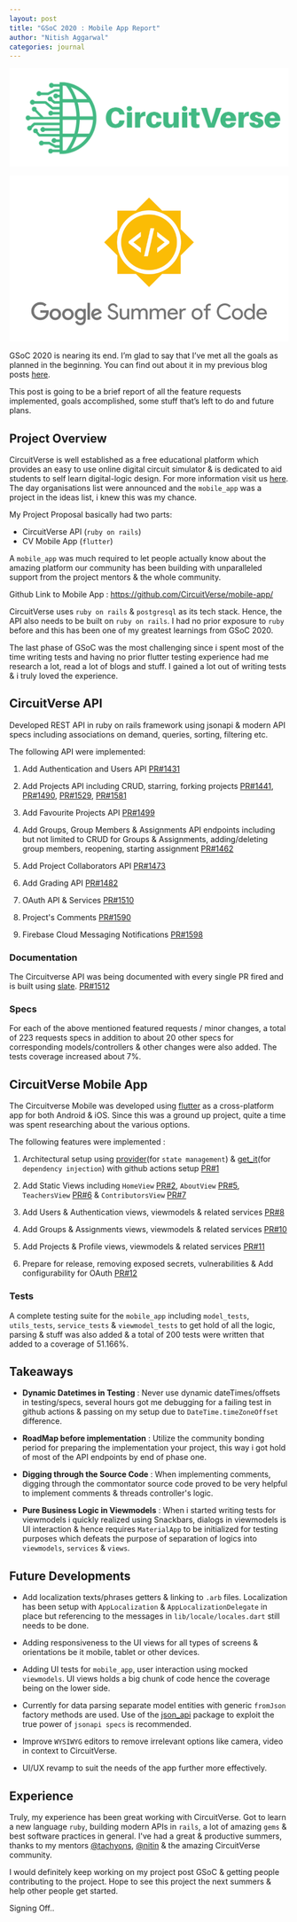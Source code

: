 ```yaml
---
layout: post
title: "GSoC 2020 : Mobile App Report"
author: "Nitish Aggarwal"
categories: journal
---
```


<p align="center">
	<img src="../assets/img/cv_cover.png">
</p>
<p align="center">
	<img src="../assets/img/gsoc_cover.png">
</p>

GSoC 2020 is nearing its end. I’m glad to say that I’ve met all the goals as planned in the beginning. You can find out about it in my previous blog posts [here](https://nitish145.github.io/blog).

This post is going to be a brief report of all the feature requests implemented, goals accomplished, some stuff that’s left to do and future plans.

## Project Overview

CircuitVerse is well established as a free educational platform which provides an easy to use online digital circuit simulator & is dedicated to aid students to self learn digital-logic design. For more information visit us [here](http://circuitverse.org/). The day organisations list were announced and the `mobile_app` was a project in the ideas list, i knew this was my chance.

My Project Proposal basically had two parts:

- CircuitVerse API (`ruby on rails`)
- CV Mobile App (`flutter`)

A `mobile_app` was much required to let people actually know about the amazing platform our community has been building with unparalleled support from the project mentors & the whole community.

Github Link to Mobile App : https://github.com/CircuitVerse/mobile-app/

CircuitVerse uses `ruby on rails` & `postgresql` as its tech stack. Hence, the API also needs to be built on `ruby on rails`. I had no prior exposure to `ruby` before and this has been one of my greatest learnings from GSoC 2020.

The last phase of GSoC was the most challenging since i spent most of the time writing tests and having no prior flutter testing experience had me research a lot, read a lot of blogs and stuff. I gained a lot out of writing tests & i truly loved the experience.

## CircuitVerse API

Developed REST API in ruby on rails framework using jsonapi & modern API specs including associations on demand, queries, sorting, filtering etc.

The following API were implemented:

1. Add Authentication and Users API [PR#1431](https://github.com/CircuitVerse/CircuitVerse/pull/1431)

2. Add Projects API including CRUD, starring, forking projects [PR#1441](https://github.com/CircuitVerse/CircuitVerse/pull/1441), [PR#1490](https://github.com/CircuitVerse/CircuitVerse/pull/1490), [PR#1529](https://github.com/CircuitVerse/CircuitVerse/pull/1529), [PR#1581](https://github.com/CircuitVerse/CircuitVerse/pull/1581)

3. Add Favourite Projects API [PR#1499](https://github.com/CircuitVerse/CircuitVerse/pull/1499)

4. Add Groups, Group Members & Assignments API endpoints including but not limited to CRUD for Groups & Assignments, adding/deleting group members, reopening, starting assignment [PR#1462](https://github.com/CircuitVerse/CircuitVerse/pull/1462)

5. Add Project Collaborators API [PR#1473](https://github.com/CircuitVerse/CircuitVerse/pull/1473)

6. Add Grading API [PR#1482](https://github.com/CircuitVerse/CircuitVerse/pull/1482)

7. OAuth API & Services [PR#1510](https://github.com/CircuitVerse/CircuitVerse/pull/1510)

8. Project's Comments [PR#1590](https://github.com/CircuitVerse/CircuitVerse/pull/1590)

9. Firebase Cloud Messaging Notifications [PR#1598](https://github.com/CircuitVerse/CircuitVerse/pull/1598)

### Documentation

The Circuitverse API was being documented with every single PR fired and is built using [slate](https://github.com/slatedocs/slate/). [PR#1512](https://github.com/CircuitVerse/CircuitVerse/pull/1512)

### Specs

For each of the above mentioned featured requests / minor changes, a total of 223 requests specs in addition to about 20 other specs for corresponding models/controllers & other changes were also added. The tests coverage increased about 7%.

## CircuitVerse Mobile App

The Circuitverse Mobile was developed using [flutter](http://flutter.dev/) as a cross-platform app for both Android & iOS. Since this was a ground up project, quite a time was spent researching about the various options.

The following features were implemented :

1. Architectural setup using [provider](https://pub.dev/packages/provider)(for `state management`) & [get_it](https://pub.dev/packages/get_it)(for `dependency injection`) with github actions setup [PR#1](https://github.com/CircuitVerse/mobile-app/pull/1)

2. Add Static Views including `HomeView` [PR#2](https://github.com/CircuitVerse/mobile-app/pull/2), `AboutView` [PR#5](https://github.com/CircuitVerse/mobile-app/pull/5), `TeachersView` [PR#6](https://github.com/CircuitVerse/mobile-app/pull/6) & `ContributorsView` [PR#7](https://github.com/CircuitVerse/mobile-app/pull/7)

3. Add Users & Authentication views, viewmodels & related services [PR#8](https://github.com/CircuitVerse/mobile-app/pull/8)

4. Add Groups & Assignments views, viewmodels & related services [PR#10](https://github.com/CircuitVerse/mobile-app/pull/10)

5. Add Projects & Profile views, viewmodels & related services [PR#11](https://github.com/CircuitVerse/mobile-app/pull/11)

6. Prepare for release, removing exposed secrets, vulnerabilities & Add configurability for OAuth [PR#12](https://github.com/CircuitVerse/mobile-app/pull/12)

### Tests

A complete testing suite for the `mobile_app` including `model_tests`, `utils_tests`, `service_tests` & `viewmodel_tests` to get hold of all the logic, parsing & stuff was also added & a total of 200 tests were written that added to a coverage of 51.166%.

## Takeaways

- **Dynamic Datetimes in Testing** : Never use dynamic dateTimes/offsets in testing/specs, several hours got me debugging for a failing test in github actions & passing on my setup due to `DateTime.timeZoneOffset` difference.

- **RoadMap before implementation** : Utilize the community bonding period for preparing the implementation your project, this way i got hold of most of the API endpoints by end of phase one.

- **Digging through the Source Code** : When implementing comments, digging through the commontator source code proved to be very helpful to implement comments & threads controller's logic.

- **Pure Business Logic in Viewmodels** : When i started writing tests for viewmodels i quickly realized using Snackbars, dialogs in viewmodels is UI interaction & hence requires `MaterialApp` to be initialized for testing purposes which defeats the purpose of separation of logics into `viewmodels`, `services` & `views`.

## Future Developments

- Add localization texts/phrases getters & linking to `.arb` files. Localization has been setup with `AppLocalization` & `AppLocalizationDelegate` in place but referencing to the messages in `lib/locale/locales.dart` still needs to be done.

- Adding responsiveness to the UI views for all types of screens & orientations be it mobile, tablet or other devices.

- Adding UI tests for `mobile_app`, user interaction using mocked `viewmodels`. UI views holds a big chunk of code hence the coverage being on the lower side.

- Currently for data parsing separate model entities with generic `fromJson` factory methods are used. Use of the [json_api](https://pub.dev/packages/json_api) package to exploit the true power of `jsonapi specs` is recommended.

- Improve `WYSIWYG` editors to remove irrelevant options like camera, video in context to CircuitVerse.

- UI/UX revamp to suit the needs of the app further more effectively.

## Experience

Truly, my experience has been great working with CircuitVerse. Got to learn a new language `ruby`, building modern APIs in `rails`, a lot of amazing `gems` & best software practices in general. I've had a great & productive summers, thanks to my mentors [@tachyons](https://github.com/tachyons), [@nitin](https://github.com/nitin10s) & the amazing CircuitVerse community.

I would definitely keep working on my project post GSoC & getting people contributing to the project. Hope to see this project the next summers & help other people get started.

Signing Off..
